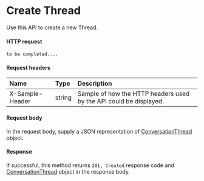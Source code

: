 # Create Thread

Use this API to create a new Thread.
#### HTTP request
```http
to be completed....
```
#### Request headers
| Name       | Type | Description|
|:---------------|:--------|:----------|
| X-Sample-Header  | string  | Sample of how the HTTP headers used by the API could be displayed.|

#### Request body
In the request body, supply a JSON representation of [ConversationThread]('../api/conversationthread.md') object.


#### Response
If successful, this method returns `201, Created` response code and [ConversationThread](../resources/conversationthread.md) object in the response body.
